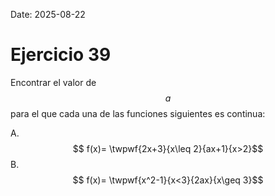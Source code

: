 Date: 2025-08-22

# Ejercicio 39

 
Encontrar el valor de  $$ a$$   para el que cada una de las funciones siguientes es continua:

A.   $$ f(x)= \twpwf{2x+3}{x\leq 2}{ax+1}{x>2}$$ 
B.   $$ f(x)= \twpwf{x^2-1}{x<3}{2ax}{x\geq 3}$$ 
